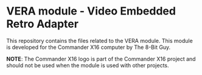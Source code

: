 # VERA module - Video Embedded Retro Adapter
This repository contains the files related to the VERA module. This module is developed for the Commander X16 computer by The 8-Bit Guy.

**NOTE**: The Commander X16 logo is part of the Commander X16 project and should not be used when the module is used with other projects.
